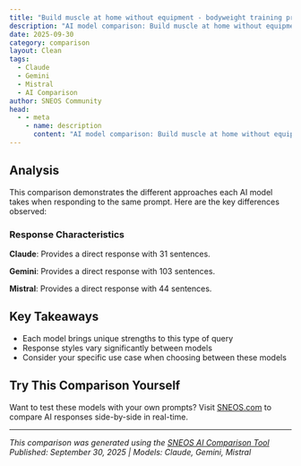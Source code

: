 ```yaml
---
title: "Build muscle at home without equipment - bodyweight training program"
description: "AI model comparison: Build muscle at home without equipment - bodyweight training program..."
date: 2025-09-30
category: comparison
layout: Clean
tags:
  - Claude
  - Gemini
  - Mistral
  - AI Comparison
author: SNEOS Community
head:
  - - meta
    - name: description
      content: "AI model comparison: Build muscle at home without equipment - bodyweight training program..."
---
```


<ChatComparison
  title="Build muscle at home without equipment - bodyweight training program"
  prompt="Build muscle at home without equipment - bodyweight training program"
  :responses='{"Claude": "# Complete Bodyweight Training Program for Muscle Building\n\n## **Program Overview**\nThis progressive program targets all major muscle groups using only your bodyweight, designed for maximum muscle growth at home.\n\n## **3-Day Split Routine**\n\n### **Day 1: Upper Body Push**\n**Warm-up (5 minutes)**\n- Arm circles: 10 each direction\n- Shoulder rolls: 10 each direction\n- Push-up to downward dog: 10 reps\n\n**Main Workout**\n1. **Push-ups** (Chest, Shoulders, Triceps)\n - Standard: 3 sets of 8-15 reps\n - *Progressions:* Incline \u2192 Standard \u2192 Decline \u2192 One-arm\n\n2. **Pike Push-ups** (Shoulders)\n - 3 sets of 6-12 reps\n - *Progression:* Feet elevated on chair/bed\n\n3. **Diamond Push-ups** (Triceps)\n - 3 sets of 5-10 reps\n\n4. **Tricep Dips** (Chair/Bed edge)\n - 3 sets of 8-15 reps\n - *Progression:* Feet elevated\n\n### **Day 2: Lower Body**\n**Warm-up**\n- Leg swings: 10 each leg\n- Bodyweight squats: 10 reps\n- Hip circles: 10 each direction\n\n**Main Workout**\n1. **Squats**\n - 4 sets of 12-20 reps\n - *Progressions:* Jump squats \u2192 Pistol squats\n\n2. **Lunges**\n - 3 sets of 10-15 per leg\n - *Variations:* Forward, reverse, lateral\n\n3. **Single-leg Glute Bridges**\n - 3 sets of 10-15 per leg\n\n4. **Wall Sit**\n - 3 sets of 30-60 seconds\n\n5. **Calf Raises**\n - 3 sets of 15-25 reps\n - *Progression:* Single-leg raises\n\n### **Day 3: Upper Body Pull \u002B Core**\n**Main Workout**\n1. **Inverted Rows** (Use table/chair)\n - 3 sets of 6-12 reps\n - *Alternative:* Towel door rows\n\n2. **Superman** (Lower back)\n - 3 sets of 12-20 reps\n\n3. **Reverse Fly** (Rear delts)\n - 3 sets of 15-20 reps (lying prone)\n\n4. **Plank**\n - 3 sets of 30-90 seconds\n\n5. **Mountain Climbers**\n - 3 sets of 20-30 reps\n\n6. **Bicycle Crunches**\n - 3 sets of 20-30 reps\n\n## **Weekly Schedule**\n- **Week Pattern:** Day 1 \u2192 Rest \u2192 Day 2 \u2192 Rest \u2192 Day 3 \u2192 Rest \u2192 Rest\n- **Alternative:** Every other day rotation\n\n## **Progressive Overload Strategies**\n\n### **1. Increase Reps**\n- Add 1-2 reps per set each week\n\n### **2. Add Sets**\n- Progress from 3 to 4-5 sets over time\n\n### **3. Increase Difficulty**\n- **Push-ups:** Standard \u2192 Decline \u2192 Archer \u2192 One-arm\n- **Squats:** Bodyweight \u2192 Jump \u2192 Pistol\n- **Planks:** Standard \u2192 Single-arm \u2192 Weighted (backpack)\n\n### **4. Tempo Manipulation**\n- Slow negatives (3-5 second lowering phase)\n- Pause reps (2-3 second holds)\n\n## **Key Exercise Progressions**\n\n### **Push-up Progression**\n1. Wall push-ups\n2. Incline push-ups (stairs/couch)\n3. Knee push-ups\n4. Standard push-ups\n5. Decline push-ups\n6. Archer push-ups\n7. One-arm push-ups\n\n### **Squat Progression**\n1. Chair-assisted squats\n2. Bodyweight squats\n3. Jump squats\n4. Sh", "Gemini": "Okay, let\u0027s build a bodyweight training program to help you build muscle at home without equipment. This program focuses on progressive overload, proper form, and consistency for best results.\n\n**Important Considerations:**\n\n* **Warm-up:** Always warm up for 5-10 minutes before each workout. Include dynamic stretches like arm circles, leg swings, torso twists, and high knees.\n\n* **Cool-down:** Cool down for 5-10 minutes after each workout with static stretches, holding each stretch for 30 seconds. Examples: hamstring stretch, quad stretch, calf stretch, tricep stretch, chest stretch.\n\n* **Form First:** Perfect form is crucial to prevent injuries and maximize muscle activation. Watch videos of proper form for each exercise and practice in front of a mirror if needed.\n\n* **Progressive Overload:** The key to building muscle is to gradually increase the challenge over time. This can be done by:\n * Increasing reps\n * Increasing sets\n * Slowing down the tempo (e.g., 3 seconds down, 1 second up)\n * Holding at the top or bottom of the movement\n * Adding isometric holds\n * Decreasing rest time between sets\n * Adding more difficult variations of the exercises\n\n* **Nutrition:** You need to eat enough protein and calories to support muscle growth. Aim for at least 0.8 grams of protein per pound of body weight per day.\n\n* **Rest and Recovery:** Muscles grow during rest. Get 7-9 hours of sleep per night. Don\u0027t overtrain.\n\n* **Listen to Your Body:** If you feel pain, stop the exercise. Don\u0027t push through pain.\n\n* **Consistency:** Consistency is key. Stick to the program as consistently as possible for at least 8-12 weeks to see results.\n\n**The Program:**\n\nThis is a 3-day-per-week full-body program. Perform these workouts on non-consecutive days (e.g., Monday, Wednesday, Friday).\n\n**Workout A**\n\n* **Squats:** 3 sets of 12-15 reps. Focus on controlled movement and going as deep as you can while maintaining good form.\n* **Push-ups:** 3 sets to failure. Start with standard push-ups. If they are too hard, do them on your knees or against a wall. If they are too easy, elevate your feet.\n* **Inverted Rows (using table/desk):** 3 sets to failure. Place your feet on the floor or elevated, and row yourself up to the edge of the table.\n* **Walking Lunges:** 3 sets of 10-12 reps per leg. Step forward with one leg and lower your body until both knees are bent at 90 degrees.\n* **Plank:** 3 sets, hold for 30-60 seconds. Maintain a straight line from head to heels.\n* **Calf Raises:** 3 sets of 15-20 reps. Stand on a slightly elevated surface (book, plate) and raise up onto your toes.\n\n**Workout B**\n\n* **Pistol Squats (assisted):** 3 sets of as many reps as possible (AMRAP) per leg. Use a chair or wall for balance. If regular pistol squats are too hard, perform assisted pistol squats, or reduce the range of motion.\n* **Diamond Push-ups:** 3 sets to failure. Form a diamond shape with your hands under your chest.\n* **Superman:** 3 sets of 15-20 reps. Lie face down and lift your arms and legs off the ground simultaneously.\n* **Glute Bridge:** 3 sets of 15-20 reps. Lie on your back with knees bent and feet flat on the ground. Lift your hips off the ground, squeezing your glutes at the top.\n* **Side Plank:** 3 sets, hold for 30-60 seconds per side. Maintain a straight line from head to feet.\n* **Bicycle Crunches:** 3 sets of 15-20 reps per side. Lie on your back with hands behind your head and alternate bringing your elbow to the opposite knee.\n\n**Workout C**\n\n* **Jump Squats:** 3 sets of 10-12 reps. Perform a regular squat and explode upwards into a jump.\n* **Decline Push-ups:** 3 sets to failure. Elevate your feet on a chair or other stable surface.\n* **Pull-up negatives( using door frame or sturdy table)** 3 sets to failure. Jump or use a chair to get to the top of a pull-up position. Slowly lower yourself down over 5 seconds. If a true negative pull-up is too difficult, try using a resistance band to assist you.\n* **Reverse Lunges:** 3 sets of 10-12 reps per leg. Step backward with one leg and lower your body until both knees are bent at 90 degrees.\n* **Russian Twists:** 3 sets of 15-20 reps per side. Sit with knees bent and feet slightly elevated. Twist your torso from side to side, touching the ground (or near the ground) with your hands.\n* **Standing Calf Raises with Hold:** 3 sets of 15-20 reps, holding at the top for 2 seconds.\n\n**Progression:**\n\n* **Weeks 1-2:** Focus on learning the proper form for each exercise. Use a rep range that allows you to maintain good form throughout the entire set.\n* **Weeks 3-4:** Increase the reps or sets slightly. Focus on increasing the intensity of each workout.\n* **Weeks 5-6:** Introduce harder variations of the exercises (e.g., decline push-ups, pistol squats, jump squats).\n* **Weeks 7-8:** Continue to increase the reps, sets, or intensity. Experiment with adding isometric holds or slowing down the tempo.\n* **Weeks 9-12:** Evaluate your progress and make adjustments to the program as needed. Consider adding new exercises or focusing on specific muscle groups.\n\n**Exercise Variations \u0026 Progressions:**\n\nHere\u0027s a breakdown of variations and progressions for some of the key exercises:\n\n* **Squats:**\n * **Beginner:** Wall sits, chair squats.\n * **Intermediate:** Bodyweight squats, goblet squats (if you have a weight), jump squats.\n * **Advanced:** Pistol squats, single-leg squats.\n\n* **Push-ups:**\n * **Beginner:** Wall push-ups, knee push-ups.\n * **Intermediate:** Standard push-ups, incline push-ups (hands elevated).\n * **Advanced:** Decline push-ups (feet elevated), diamond push-ups, single-arm push-ups (assisted).\n\n* **Inverted Rows**\n * **Beginner:** Inverted row using higher table\n * **Intermediate:** Inverted row using lower table\n * **Advanced:** Inverted row with feet elevated\n\n* **Lunges:**\n * **Beginner:** Static lunges.\n * **Intermediate:** Walking lunges, reverse lunges.\n * **Advanced:** Jump lunges, Bulgarian split squats (rear foot elevated).\n\n* **Plank:**\n * **Beginner:** Plank on knees.\n * **Intermediate:** Standard plank.\n * **Advanced:** Plank with leg lifts, side plank, plank jacks.\n\n**Important Notes:**\n\n* **Listen to your body!** This is the most important thing. If you\u0027re feeling pain, stop.\n* **Don\u0027t be afraid to modify!** This is a template. Adjust it to fit your current fitness level and goals. If you can\u0027t do an exercise, find a regression. If an exercise is too easy, find a progression.\n* **Be patient!** Building muscle takes time and consistency. Don\u0027t get discouraged if you don\u0027t see results immediately.\n\nThis program, combined with proper nutrition and rest, will help you build muscle and strength at home without equipment. Good luck!\n", "Mistral": "Building muscle at home without equipment is entirely possible with a well-structured bodyweight training program. Here\u0027s a simple yet effective program that you can follow:\n\n### Warm-Up\n1. **Jumping Jacks** - 2 minutes\n2. **Arm Circles** - 1 minute forward and backward\n3. **Leg Swings** - 1 minute forward and backward\n4. **Hip Rotations** - 1 minute in each direction\n\n### Workout Routine\nPerform each exercise for the specified number of sets and reps. Rest for 1-2 minutes between sets.\n\n#### Day 1: Upper Body\n1. **Push-Ups** - 3 sets of 10-15 reps\n - Variations: Knee push-ups, incline push-ups, decline push-ups\n2. **Tricep Dips** - 3 sets of 10-15 reps\n - Use a chair or bench if available\n3. **Plank** - 3 sets of 30-60 seconds\n4. **Inverted Rows** - 3 sets of 10-15 reps\n - Use a sturdy table or door frame\n5. **Burpees** - 3 sets of 10-15 reps\n\n#### Day 2: Lower Body\n1. **Squats** - 3 sets of 15-20 reps\n2. **Lunges** - 3 sets of 10-15 reps per leg\n3. **Glute Bridges** - 3 sets of 15-20 reps\n4. **Calf Raises** - 3 sets of 15-20 reps\n5. **Jump Squats** - 3 sets of 10-15 reps\n\n#### Day 3: Core\n1. **Bicycle Crunches** - 3 sets of 15-20 reps\n2. **Leg Raises** - 3 sets of 15-20 reps\n3. **Russian Twists** - 3 sets of 15-20 reps per side\n4. **Mountain Climbers** - 3 sets of 30-60 seconds\n5. **Side Plank** - 3 sets of 30-60 seconds per side\n\n#### Day 4: Full Body\n1. **Burpees** - 3 sets of 10-15 reps\n2. **Push-Ups** - 3 sets of 10-15 reps\n3. **Squats** - 3 sets of 15-20 reps\n4. **Plank** - 3 sets of 30-60 seconds\n5. **Jump Lunges** - 3 sets of 10-15 reps per leg\n\n### Cool-Down\n1. **Light Jogging in Place** - 2 minutes\n2. **Dynamic Stretching** - 5 minutes\n - Leg swings, arm circles, hip rotations\n3. **Static Stretching** - 5 minutes\n - Hamstring stretch, quad stretch, chest stretch, shoulder stretch\n\n### Schedule\n- **Week 1-2**: Perform each day\u0027s workout with at least one rest day between workouts.\n- **Week 3-4**: Increase the intensity by adding more reps or sets.\n- **Week 5-6**: Introduce variations to keep the workouts challenging (e.g., diamond push-ups, pistol squats).\n\n### Tips\n1. **Progression**: Gradually increase the difficulty of exercises as you get stronger.\n2. **Consistency**: Aim for at least 3-4 workouts per week.\n3. **Nutrition**: Ensure you are eating a balanced diet with adequate protein to support muscle growth.\n4. **Hydration**: Stay hydrated before, during, and after your workouts.\n\n### Variations\n- **Push-Ups**: Diamond push-ups, wide-grip push-ups, one-arm push-ups\n- **Squats**: Pistol squats, sumo squats, jump squats\n- **Plank**: Side plank, reverse plank, plank with leg lifts\n\nBy following this program and staying consistent, you can effectively build muscle at home without any equipment."}' 
  published-date="22:46"
/>

## Analysis

This comparison demonstrates the different approaches each AI model takes when responding to the same prompt. Here are the key differences observed:

### Response Characteristics

**Claude**: Provides a direct response with 31 sentences. 

**Gemini**: Provides a direct response with 103 sentences. 

**Mistral**: Provides a direct response with 44 sentences. 

## Key Takeaways

- Each model brings unique strengths to this type of query
- Response styles vary significantly between models
- Consider your specific use case when choosing between these models

## Try This Comparison Yourself

Want to test these models with your own prompts? Visit [SNEOS.com](https://sneos.com) to compare AI responses side-by-side in real-time.

---

*This comparison was generated using the [SNEOS AI Comparison Tool](https://sneos.com)*
*Published: September 30, 2025 | Models: Claude, Gemini, Mistral*
